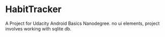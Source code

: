 # HabitTracker
A Project for Udacity Android Basics Nanodegree.
no ui elements, project involves working with sqlite db.
